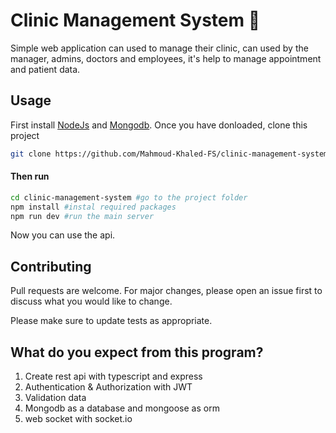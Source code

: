 # Clinic Management System 👨‍

Simple web application can used to manage their clinic, can used by the manager, admins, doctors and employees, it's help to manage appointment and patient data.

## Usage

First install [NodeJs](https://nodejs.org/en/) and [Mongodb](https://www.mongodb.com/). Once you have donloaded, clone this project

```bash
git clone https://github.com/Mahmoud-Khaled-FS/clinic-management-system
```

#### Then run

```bash
cd clinic-management-system #go to the project folder
npm install #instal required packages
npm run dev #run the main server
```

Now you can use the api.

## Contributing

Pull requests are welcome. For major changes, please open an issue first to discuss what you would like to change.

Please make sure to update tests as appropriate.

## What do you expect from this program?

1. Create rest api with typescript and express
1. Authentication & Authorization with JWT
1. Validation data
1. Mongodb as a database and mongoose as orm
1. web socket with socket.io
